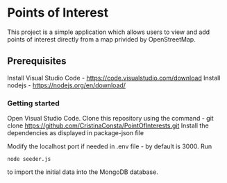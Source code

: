 # Points of Interest

This project is a simple application which allows users to view and add points of interest directly from a map privided by OpenStreetMap.

## Prerequisites

Install Visual Studio Code - https://code.visualstudio.com/download
Install nodejs - https://nodejs.org/en/download/

### Getting started

Open Visual Studio Code.
Clone this repository using the command - git clone https://github.com/CristinaConsta/PointOfInterests.git
Install the dependencies as displayed in package-json file

Modify the localhost port if needed in .env file - by default is 3000.
Run
```
node seeder.js
```
to import the initial data into the MongoDB database.


